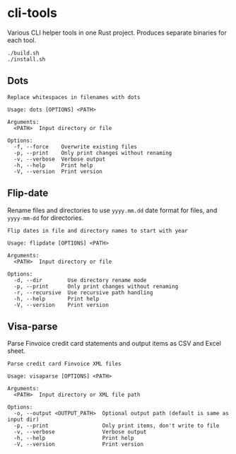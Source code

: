 # cli-tools

Various CLI helper tools in one Rust project.
Produces separate binaries for each tool.

```shell
./build.sh
./install.sh
```

## Dots

```console
Replace whitespaces in filenames with dots

Usage: dots [OPTIONS] <PATH>

Arguments:
  <PATH>  Input directory or file

Options:
  -f, --force    Overwrite existing files
  -p, --print    Only print changes without renaming
  -v, --verbose  Verbose output
  -h, --help     Print help
  -V, --version  Print version
```

## Flip-date

Rename files and directories to use `yyyy.mm.dd` date format for files,
and `yyyy-mm-dd` for directories.

```console
Flip dates in file and directory names to start with year

Usage: flipdate [OPTIONS] <PATH>

Arguments:
  <PATH>  Input directory or file

Options:
  -d, --dir        Use directory rename mode
  -p, --print      Only print changes without renaming
  -r, --recursive  Use recursive path handling
  -h, --help       Print help
  -V, --version    Print version
```

## Visa-parse

Parse Finvoice credit card statements and output items as CSV and Excel sheet.

```console
Parse credit card Finvoice XML files

Usage: visaparse [OPTIONS] <PATH>

Arguments:
  <PATH>  Input directory or XML file path

Options:
  -o, --output <OUTPUT_PATH>  Optional output path (default is same as input dir)
  -p, --print                 Only print items, don't write to file
  -v, --verbose               Verbose output
  -h, --help                  Print help
  -V, --version               Print version
```
